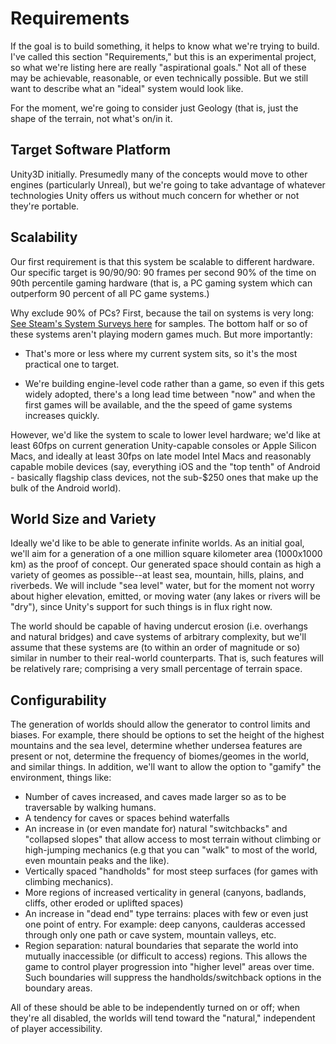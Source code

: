 # Requirements

If the goal is to build something, it helps to know what we're trying to build.   I've called this section "Requirements," but this is an experimental project, so what we're listing here are really "aspirational goals."   Not all of these may be achievable, reasonable, or even technically possible.   But we still want to describe what an "ideal" system would look like.

For the moment, we're going to consider just Geology (that is, just the shape of the terrain, not what's on/in it.

## Target Software Platform

Unity3D initially.   Presumedly many of the concepts would move to other engines (particularly Unreal), but we're going to take advantage of whatever technologies Unity offers us without much concern for whether or not they're portable.

## Scalability

Our first requirement is that this system be scalable to different hardware.    Our specific target is 90/90/90: 90 frames per second 90% of the time on 90th percentile gaming hardware (that is, a PC gaming system which can outperform 90 percent of all PC game systems.)

Why exclude 90% of PCs?   First, because the tail on systems is very long:  [See Steam's System Surveys here](https://store.steampowered.com/hwsurvey/Steam-Hardware-Software-Survey-Welcome-to-Steam) for samples.   The bottom half or so of these systems aren't playing modern games much.  But more importantly:

- That's more or less where my current system sits, so it's the most practical one to target.

- We're building engine-level code rather than a game, so even if this gets widely adopted, there's a long lead time between "now" and when the first games will be available, and the the speed of game systems increases quickly.

However, we'd like the system to scale to lower level hardware; we'd like at least 60fps on current generation Unity-capable consoles or Apple Silicon Macs, and ideally at least 30fps on late model Intel Macs and reasonably capable mobile devices (say, everything iOS and the "top tenth" of Android - basically flagship class devices, not the sub-$250 ones that make up the bulk of the Android world).

## World Size and Variety

Ideally we'd like to be able to generate infinite worlds.   As an initial goal, we'll aim for a generation of a one million square kilometer area (1000x1000 km) as the proof of concept.   Our generated space should contain as high a variety of geomes as possible--at least sea, mountain, hills, plains, and riverbeds.    We will include "sea level" water, but for the moment not worry about higher elevation, emitted, or moving water (any lakes or rivers will be "dry"), since Unity's support for such things is in flux right now.  

The world should be capable of having undercut erosion (i.e. overhangs and natural bridges) and cave systems of arbitrary complexity, but we'll assume that these systems are (to within an order of magnitude or so) similar in number to their real-world counterparts.   That is, such features will be relatively rare; comprising a very small percentage of terrain space.

## Configurability

The generation of worlds should allow the generator to control limits and biases.  For example, there should be options to set the height of the highest mountains and the sea level, determine whether undersea features are present or not, determine the frequency of biomes/geomes in the world, and similar things.    In addition, we'll want to allow the option to "gamify" the environment, things like:

- Number of caves increased, and caves made larger so as to be traversable by walking humans.
- A tendency for caves or spaces behind waterfalls
- An increase in (or even mandate for) natural "switchbacks" and "collapsed slopes" that allow access to most terrain without climbing or high-jumping mechanics (e.g that you can "walk" to most of the world, even mountain peaks and the like).
- Vertically spaced "handholds" for most steep surfaces (for games with climbing mechanics).
- More regions of increased verticality in general (canyons, badlands, cliffs, other eroded or uplifted spaces)
- An increase in "dead end" type terrains:  places with few or even just one point of entry.  For example: deep canyons, caulderas accessed through only one path or cave system, mountain valleys, etc.
- Region separation: natural boundaries that separate the world into mutually inaccessible (or difficult to access) regions.    This allows the game to control player progression into "higher level" areas over time.  Such boundaries will suppress the handholds/switchback options in the boundary areas.

All of these should be able to be independently turned on or off; when they're all disabled, the worlds will tend toward the "natural," independent of player accessibility.

